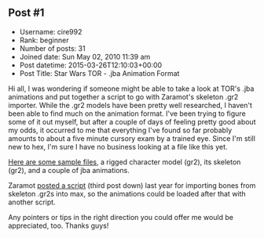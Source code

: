## Post #1
- Username: cire992
- Rank: beginner
- Number of posts: 31
- Joined date: Sun May 02, 2010 11:39 am
- Post datetime: 2015-03-26T12:10:03+00:00
- Post Title: Star Wars TOR - .jba Animation Format

Hi all, I was wondering if someone might be able to take a look at TOR's .jba animations and put together a script to go with Zaramot's skeleton .gr2 importer. While the .gr2 models have been pretty well researched, I haven't been able to find much on the animation format. I've been trying to figure some of it out myself, but after a couple of days of feeling pretty good about my odds, it occurred to me that everything I've found so far probably amounts to about a five minute cursory exam by a trained eye. Since I'm still new to hex, I'm sure I have no business looking at a file like this yet.

[Here are some sample files](https://dl.dropboxusercontent.com/u/64418935/TORAnims.zip), a rigged character model (gr2), its skeleton (gr2), and a couple of jba animations.

Zaramot [posted a script](http://forum.xentax.com/viewtopic.php?f=10&t=7186&hilit=swtor&start=255) (third post down) last year for importing bones from skeleton .gr2s into max, so the animations could be loaded after that with another script.

Any pointers or tips in the right direction you could offer me would be appreciated, too. Thanks guys!
